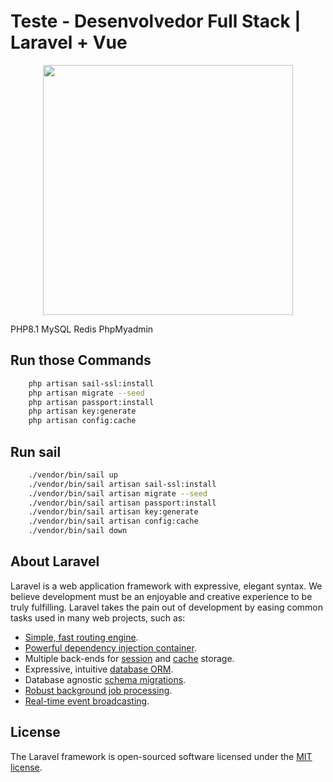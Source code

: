 # Teste - Desenvolvedor Full Stack | Laravel + Vue 

<p align="center"><a href="https://laravel.com" target="_blank"><img src="https://raw.githubusercontent.com/laravel/art/master/logo-lockup/5%20SVG/2%20CMYK/1%20Full%20Color/laravel-logolockup-cmyk-red.svg" width="400"></a></p>

PHP8.1
MySQL
Redis
PhpMyadmin

## Run those Commands
```sh
    php artisan sail-ssl:install
    php artisan migrate --seed
    php artisan passport:install
    php artisan key:generate
    php artisan config:cache
```

## Run sail
```sh
    ./vendor/bin/sail up  
    ./vendor/bin/sail artisan sail-ssl:install
    ./vendor/bin/sail artisan migrate --seed
    ./vendor/bin/sail artisan passport:install
    ./vendor/bin/sail artisan key:generate
    ./vendor/bin/sail artisan config:cache
    ./vendor/bin/sail down
```
## About Laravel

Laravel is a web application framework with expressive, elegant syntax. We believe development must be an enjoyable and creative experience to be truly fulfilling. Laravel takes the pain out of development by easing common tasks used in many web projects, such as:

- [Simple, fast routing engine](https://laravel.com/docs/routing).
- [Powerful dependency injection container](https://laravel.com/docs/container).
- Multiple back-ends for [session](https://laravel.com/docs/session) and [cache](https://laravel.com/docs/cache) storage.
- Expressive, intuitive [database ORM](https://laravel.com/docs/eloquent).
- Database agnostic [schema migrations](https://laravel.com/docs/migrations).
- [Robust background job processing](https://laravel.com/docs/queues).
- [Real-time event broadcasting](https://laravel.com/docs/broadcasting).

## License

The Laravel framework is open-sourced software licensed under the [MIT license](https://opensource.org/licenses/MIT).
